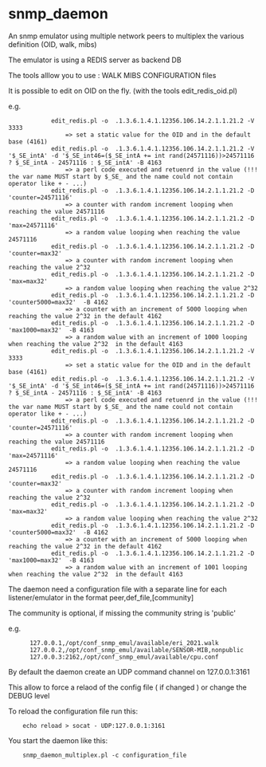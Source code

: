 # snmp_daemon
An snmp emulator using multiple network peers to multiplex the various definition (OID, walk, mibs)

The emulator is using a REDIS server as backend DB

The tools alllow you to use : WALK
                              MIBS
                              CONFIGURATION files

It is possible to edit on OID on the fly. (with the tools edit_redis_oid.pl)

e.g.
```
            edit_redis.pl -o  .1.3.6.1.4.1.12356.106.14.2.1.1.21.2 -V 3333
                => set a static value for the OID and in the default base (4161)
            edit_redis.pl -o  .1.3.6.1.4.1.12356.106.14.2.1.1.21.2 -V '$_SE_intA' -d '$_SE_int46=($_SE_intA += int rand(24571116))>24571116 ? $_SE_intA - 24571116 : $_SE_intA' -B 4163
                => a perl code executed and retuenrd in the value (!!! the var name MUST start by $_SE_ and the name could not contain operator like + - ...)
            edit_redis.pl -o  .1.3.6.1.4.1.12356.106.14.2.1.1.21.2 -D 'counter=24571116'
                => a counter with random increment looping when reaching the value 24571116
            edit_redis.pl -o  .1.3.6.1.4.1.12356.106.14.2.1.1.21.2 -D 'max=24571116'
                => a random value looping when reaching the value 24571116
            edit_redis.pl -o  .1.3.6.1.4.1.12356.106.14.2.1.1.21.2 -D 'counter=max32'
                => a counter with random increment looping when reaching the value 2^32
            edit_redis.pl -o  .1.3.6.1.4.1.12356.106.14.2.1.1.21.2 -D 'max=max32'
                => a random value looping when reaching the value 2^32
            edit_redis.pl -o  .1.3.6.1.4.1.12356.106.14.2.1.1.21.2 -D 'counter5000=max32'  -B 4162
                => a counter with an increment of 5000 looping when reaching the value 2^32 in the default 4162
            edit_redis.pl -o  .1.3.6.1.4.1.12356.106.14.2.1.1.21.2 -D 'max1000=max32'  -B 4163
                => a random walue with an increment of 1000 looping when reaching the value 2^32  in the default 4163
            edit_redis.pl -o  .1.3.6.1.4.1.12356.106.14.2.1.1.21.2 -V 3333
                => set a static value for the OID and in the default base (4161)
            edit_redis.pl -o  .1.3.6.1.4.1.12356.106.14.2.1.1.21.2 -V '$_SE_intA' -d '$_SE_int46=($_SE_intA += int rand(24571116))>24571116 ? $_SE_intA - 24571116 : $_SE_intA' -B 4163
                => a perl code executed and retuenrd in the value (!!! the var name MUST start by $_SE_ and the name could not contain operator like + - ...)
            edit_redis.pl -o  .1.3.6.1.4.1.12356.106.14.2.1.1.21.2 -D 'counter=24571116'
                => a counter with random increment looping when reaching the value 24571116
            edit_redis.pl -o  .1.3.6.1.4.1.12356.106.14.2.1.1.21.2 -D 'max=24571116'
                => a random value looping when reaching the value 24571116
            edit_redis.pl -o  .1.3.6.1.4.1.12356.106.14.2.1.1.21.2 -D 'counter=max32'
                => a counter with random increment looping when reaching the value 2^32
            edit_redis.pl -o  .1.3.6.1.4.1.12356.106.14.2.1.1.21.2 -D 'max=max32'
                => a random value looping when reaching the value 2^32
            edit_redis.pl -o  .1.3.6.1.4.1.12356.106.14.2.1.1.21.2 -D 'counter5000=max32'  -B 4162
                => a counter with an increment of 5000 looping when reaching the value 2^32 in the default 4162
            edit_redis.pl -o  .1.3.6.1.4.1.12356.106.14.2.1.1.21.2 -D 'max1000=max32'  -B 4163
                => a random walue with an increment of 1001 looping when reaching the value 2^32  in the default 4163
```


The daemon need a configuration file with a separate line for each listener/emulator in the format  peer,def_file,[community]

The community is optional, if missing the community string is 'public'

e.g.
```
      127.0.0.1,/opt/conf_snmp_emul/available/eri_2021.walk
      127.0.0.2,/opt/conf_snmp_emul/available/SENSOR-MIB,nonpublic
      127.0.0.3:2162,/opt/conf_snmp_emul/available/cpu.conf
```

By default the daemon create an UDP command channel on 127.0.0.1:3161

This allow to force a relaod of the config file ( if changed )  or change the DEBUG level

To reload the configuration file run this:
```
    echo reload > socat - UDP:127.0.0.1:3161
```

You start the daemon like this:

```
    snmp_daemon_multiplex.pl -c configuration_file
```






